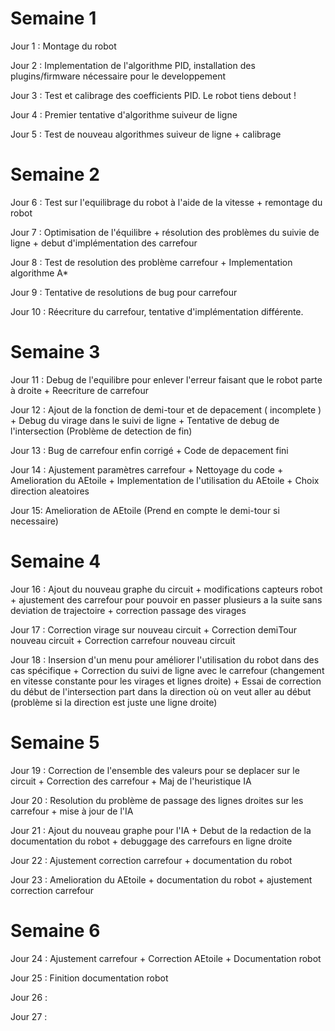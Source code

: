 # Semaine 1

Jour 1 : Montage du robot

Jour 2 : Implementation de l'algorithme PID, installation des plugins/firmware nécessaire pour le developpement

Jour 3 : Test et calibrage des coefficients PID. Le robot tiens debout !

Jour 4 : Premier tentative d'algorithme suiveur de ligne

Jour 5 : Test de nouveau algorithmes suiveur de ligne + calibrage 

# Semaine 2

Jour 6 : Test sur l'equilibrage du robot à l'aide de la vitesse + remontage du robot

Jour 7 : Optimisation de l'équilibre + résolution des problèmes du suivie de ligne + debut d'implémentation des carrefour

Jour 8 : Test de resolution des problème carrefour + Implementation algorithme A*

Jour 9 : Tentative de resolutions de bug pour carrefour

Jour 10 : Réecriture du carrefour, tentative d'implémentation différente.

# Semaine 3

Jour 11 : Debug de l'equilibre pour enlever l'erreur faisant que le robot parte à droite + Reecriture de carrefour

Jour 12 : Ajout de la fonction de demi-tour et de depacement ( incomplete ) + Debug du virage dans le suivi de ligne + Tentative de debug de l'intersection (Problème de detection de fin)

Jour 13 : Bug de carrefour enfin corrigé + Code de depacement fini

Jour 14 : Ajustement paramètres carrefour + Nettoyage du code + Amelioration du AEtoile + Implementation de l'utilisation du AEtoile + Choix direction aleatoires

Jour 15: Amelioration de AEtoile (Prend en compte le demi-tour si necessaire)

# Semaine 4

Jour 16 : Ajout du nouveau graphe du circuit + modifications capteurs robot + ajustement des carrefour pour pouvoir en passer plusieurs a la suite sans deviation de trajectoire + correction passage des virages

Jour 17 : Correction virage sur nouveau circuit + Correction demiTour nouveau circuit + Correction carrefour nouveau circuit

Jour 18 : Insersion d'un menu pour améliorer l'utilisation du robot dans des cas spécifique + Correction du suivi de ligne avec le carrefour (changement en vitesse constante pour les virages et lignes droite) + Essai de correction du début de l'intersection part dans la direction où on veut aller au début (problème si la direction est juste une ligne droite) 

# Semaine 5

Jour 19 : Correction de l'ensemble des valeurs pour se deplacer sur le circuit + Correction des carrefour + Maj de l'heuristique IA

Jour 20 : Resolution du problème de passage des lignes droites sur les carrefour + mise à jour de l'IA

Jour 21 : Ajout du nouveau graphe pour l'IA + Debut de la redaction de la documentation du robot + debuggage des carrefours en ligne droite

Jour 22 : Ajustement correction carrefour + documentation du robot

Jour 23 : Amelioration du AEtoile + documentation du robot + ajustement correction carrefour

# Semaine 6

Jour 24 : Ajustement carrefour + Correction AEtoile + Documentation robot

Jour 25 : Finition documentation robot

Jour 26 : 

Jour 27 :  
